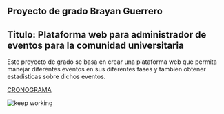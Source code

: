 ## Proyecto de grado Brayan Guerrero
## Titulo: Plataforma web para administrador de eventos para la comunidad universitaria  

Este proyecto de grado se basa en crear una plataforma web que permita manejar diferentes eventos en sus diferentes fases y tambien obtener estadisticas sobre dichos eventos.

[CRONOGRAMA](https://docs.google.com/spreadsheets/d/1x2D1l9cPZLyRSjP6rEHQyPjCnNtFgqE5EYMpqwrYnos/edit?usp=sharing)

![keep working](https://www.ea-coder.com/wp-content/uploads/2015/07/can-any-strategy-be-coded-into-mt4-robot-704x450.jpg)


